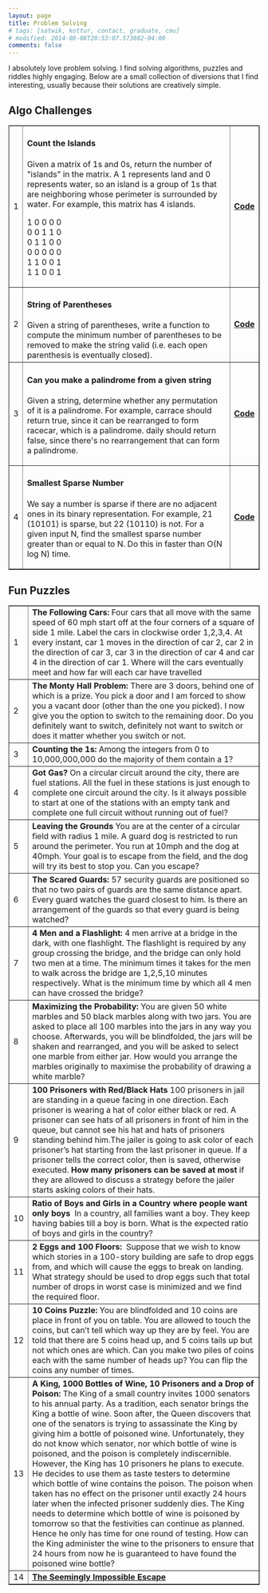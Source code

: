 ```yaml
---
layout: page
title: Problem Solving
# tags: [satwik, kottur, contact, graduate, cmu]
# modified: 2014-08-08T20:53:07.573882-04:00
comments: false
--- 
```


<p style="text-align: left;">I absolutely love problem solving. I find solving algorithms, puzzles and riddles&nbsp;highly engaging.&nbsp;Below are a small collection of diversions that I find interesting, usually because their solutions are creatively simple.</p>

<h2 style="text-align: left;"><strong>Algo Challenges</strong></h2>
<table border="1" style="border-collapse: collapse; width: 100%;">
<tbody>
<tr style="height: 21px;">
<td style="width: 1.61765%; height: 241px; border-style: solid;">
<p><span>1</span></p>
</td>
<td style="width: 89.422%; height: 241px; border-style: solid;">
<h4>Count the Islands</h4>
<p><span>Given a matrix of 1s and 0s, return the number of "islands" in the matrix. A 1 represents land and 0 represents water, so an island is a group of 1s that are neighboring whose perimeter is surrounded by water. For example, this matrix has 4 islands. </span></p>
<p><span>1 0 0 0 0</span><br /><span>0 0 1 1 0</span><br /><span>0 1 1 0 0</span><br /><span>0 0 0 0 0</span><br /><span>1 1 0 0 1</span><br /><span>1 1 0 0 1</span></p>
</td>
<td style="width: 13.5037%; height: 241px; border-style: solid;"><a href="https://github.com/vikumsw/Algorithms_For_Problem_Solving/blob/master/Solutions/CounttheIslands.py"><strong>Code</strong></a></td>
</tr>
<tr style="height: 21px;">
<td style="width: 1.61765%; height: 21px; border-style: solid;"><span style="background-color: #ffffff;">2</span></td>
<td style="width: 89.422%; height: 21px; border-style: solid;">
<h4>String of Parentheses</h4>
<span>Given a string of parentheses, write a function to compute the minimum number of parentheses to be removed to make the string valid (i.e. each open parenthesis is eventually closed).</span></td>
<td style="width: 13.5037%; height: 21px; border-style: solid;"><a href="https://github.com/vikumsw/Algorithms_For_Problem_Solving/blob/master/Solutions/StringofParentheses.py"><strong>Code</strong></a></td>
</tr>
<tr style="height: 21px;">
<td style="width: 1.61765%; height: 21px; border-style: solid;"><span style="background-color: #ffffff;">3</span></td>
<td style="width: 89.422%; height: 21px; border-style: solid;">
<h4>Can you make a palindrome from a given string</h4>
<p>Given a string, determine whether any permutation of it is a palindrome. For example, carrace should return true, since it can be rearranged to form racecar, which is a palindrome. daily should return false, since there's no rearrangement that can form a palindrome.</p>
</td>
<td style="width: 13.5037%; height: 21px; border-style: solid;"><a href="https://github.com/vikumsw/Algorithms_For_Problem_Solving/blob/master/src/main/python/CanMakePalindrome.py"><strong>Code</strong></a></td>
</tr>
<tr style="height: 21px;">
<td style="width: 1.61765%; height: 21px; border-style: solid;"><span style="background-color: #ffffff;">4</span></td>
<td style="width: 89.422%; height: 21px; border-style: solid;">
<h4>Smallest Sparse Number</h4>
<p>We say a number is sparse if there are no adjacent ones in its binary representation. For example, 21 (10101) is sparse, but 22 (10110) is not. For a given input N, find the smallest sparse number greater than or equal to N. Do this in faster than O(N log N) time.</p>
</td>
<td style="width: 13.5037%; height: 21px; border-style: solid;"><a href="https://github.com/vikumsw/Algorithms_For_Problem_Solving/blob/master/src/main/python/smallestSparseNumber.py"><strong>Code</strong></a></td>
</tr>
</tbody>
</table>

<p></p>

<h2 style="text-align: left;">Fun Puzzles</h2>

<table border="1" style="border-collapse: collapse; width: 100%;">
<tbody>
<tr style="height: 20px;">
<td style="width: 2.17876%; height: 20px;">1</td>
<td style="width: 97.8212%; height: 20px;"><b>The Following Cars:<span>&nbsp;</span></b><span>Four cars that all move with the same speed of 60 mph start off at the four corners of a square of side 1 mile. Label the cars in clockwise order 1,2,3,4. At every instant, car 1 moves in the direction of car 2, car 2 in the direction of car 3, car 3 in the direction of car 4 and car 4 in the direction of car 1. Where will the cars eventually meet and how far will each car have travelled</span></td>
</tr>
<tr style="height: 20px;">
<td style="width: 2.17876%; height: 20px;">2</td>
<td style="width: 97.8212%; height: 20px;"><b>The Monty Hall Problem:<span>&nbsp;</span></b><span>There are 3 doors, behind one of which is a prize. You pick a door and I am forced to show you a vacant door (other than the one you picked). I now give you the option to switch to the remaining door. Do you definitely want to switch, definitely not want to switch or does it matter whether you switch or not.</span></td>
</tr>
<tr style="height: 20px;">
<td style="width: 2.17876%; height: 20px;">3</td>
<td style="width: 97.8212%; height: 20px;"><b>Counting the 1s:</b><span>&nbsp;Among the integers from 0 to 10,000,000,000 do the majority of them contain a 1?</span></td>
</tr>
<tr style="height: 20px;">
<td style="width: 2.17876%; height: 20px;">4</td>
<td style="width: 97.8212%; height: 20px;"><b>Got Gas?</b><span>&nbsp;On a circular circuit around the city, there are fuel stations. All the fuel in these stations is just enough to complete one circuit around the city. Is it always possible to start at one of the stations with an empty tank and complete one full circuit without running out of fuel?</span></td>
</tr>
<tr style="height: 20px;">
<td style="width: 2.17876%; height: 20px;">5</td>
<td style="width: 97.8212%; height: 20px;"><b>Leaving the Grounds</b><span>&nbsp;You are at the center of a circular field with radius 1 mile. A guard dog is restricted to run around the perimeter. You run at 10mph and the dog at 40mph. Your goal is to escape from the field, and the dog will try its best to stop you. Can you escape?</span></td>
</tr>
<tr style="height: 20px;">
<td style="width: 2.17876%; height: 20px;">6</td>
<td style="width: 97.8212%; height: 20px;"><b>The Scared Guards:</b><span>&nbsp;57 security guards are positioned so that no two pairs of guards are the same distance apart. Every guard watches the guard closest to him. Is there an arrangement of the guards so that every guard is being watched?</span></td>
</tr>
<tr style="height: 20px;">
<td style="width: 2.17876%; height: 20px;">7</td>
<td style="width: 97.8212%; height: 20px;"><b>4 Men and a Flashlight:</b><span>&nbsp;4 men arrive at a bridge in the dark, with one flashlight. The flashlight is required by any group crossing the bridge, and the bridge can only hold two men at a time. The minimum times it takes for the men to walk across the bridge are 1,2,5,10 minutes respectively. What is the minimum time by which all 4 men can have crossed the bridge?</span></td>
</tr>
<tr style="height: 20px;">
<td style="width: 2.17876%; height: 20px;">8</td>
<td style="width: 97.8212%; height: 20px;"><b>Maximizing the Probability:</b><span>&nbsp;You are given 50 white marbles and 50 black marbles along with two jars. You are asked to place all 100 marbles into the jars in any way you choose. Afterwards, you will be blindfolded, the jars will be shaken and rearranged, and you will be asked to select one marble from either jar. How would you arrange the marbles originally to maximise the probability of drawing a white marble?</span></td>
</tr>
<tr style="height: 20px;">
<td style="width: 2.17876%; height: 20px;">9</td>
<td style="width: 97.8212%; height: 20px;">
<b>100 Prisoners with Red/Black Hats</b><span>&nbsp;100 prisoners in jail are standing in a queue facing in one direction. Each prisoner is wearing a hat of color either black or red. A prisoner can see hats of all prisoners in front of him in the queue, but cannot see his hat and hats of prisoners standing behind him.The jailer is going to ask color of each prisoner&rsquo;s hat starting from the last prisoner in queue. If a prisoner tells the correct color, then is saved, otherwise executed.&nbsp;<b>How many prisoners can be saved at most</b>&nbsp;if they are allowed to discuss a strategy before the jailer starts asking colors of their hats.</span></td>
</tr>
<tr style="height: 20px;">
<td style="width: 2.17876%; height: 20px;">10</td>
<td style="width: 97.8212%; height: 20px;"><b>Ratio of Boys and Girls in a Country where people want only boys</b><span>&nbsp; In a country, all families want a boy. They keep having babies till a boy is born. What is the expected ratio of boys and girls in the country?</span>
</td>
</tr>
<tr>
<td style="width: 2.17876%;">11</td>
<td style="width: 97.8212%;"><b>2 Eggs and 100 Floors:</b><span>&nbsp; Suppose that we wish to know which stories in a 100-story building are safe to drop eggs from, and which will cause the eggs to break on landing. What strategy should be used to drop eggs such that total number of drops in worst case is minimized and we find the required floor.</span></td>
</tr>
<tr>
<td style="width: 2.17876%;">12</td>
<td style="width: 97.8212%;"><b>10 Coins Puzzle:</b><span>&nbsp;You are blindfolded and 10 coins are place in front of you on table. You are allowed to touch the coins, but can&rsquo;t tell which way up they are by feel. You are told that there are 5 coins head up, and 5 coins tails up but not which ones are which. Can you make two piles of coins each with the same number of heads up? You can flip the coins any number of times.</span>
</td>
</tr>
<tr style="height: 20px;">
<td style="width: 2.17876%; height: 20px;">13</td>
<td style="width: 97.8212%; height: 20px;"><b>A King, 1000 Bottles of Wine, 10 Prisoners and a Drop of Poison:</b><span>&nbsp;The King of a small country invites 1000 senators to his annual party. As a tradition, each senator brings the King a bottle of wine. Soon after, the Queen discovers that one of the senators is trying to assassinate the King by giving him a bottle of poisoned wine. Unfortunately, they do not know which senator, nor which bottle of wine is poisoned, and the poison is completely indiscernible. However, the King has 10 prisoners he plans to execute. He decides to use them as taste testers to determine which bottle of wine contains the poison. The poison when taken has no effect on the prisoner until exactly 24 hours later when the infected prisoner suddenly dies. The King needs to determine which bottle of wine is poisoned by tomorrow so that the festivities can continue as planned. Hence he only has time for one round of testing. How can the King administer the wine to the prisoners to ensure that 24 hours from now he is guaranteed to have found the poisoned wine bottle?</span></td>
</tr>
<tr style="height: 20px;">
<td style="width: 2.17876%; height: 20px;">14</td>
<td style="width: 97.8212%; height: 20px;"><a href="https://mindyourdecisions.com/blog/2016/03/20/the-seemingly-impossible-escape-sunday-puzzle/"><b>The Seemingly Impossible Escape</b></a>
</td>
</tbody>
</table>
<p></p>
